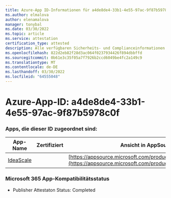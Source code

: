 ```yaml
---
title: Azure-App ID-Informationen für a4de8de4-33b1-4e55-97ac-9f87b5978c0f
ms.author: elmalova
author: elenamalova
manager: tonybal
ms.date: 03/30/2022
ms.topic: article
ms.service: attestation
certification_type: attested
description: Alle verfügbaren Sicherheits- und Complianceinformationen für a4de8de4-33b1-4e55-97ac-9f87b5978c0f.
ms.openlocfilehash: 822d2eb82f28d3ac064f0237934426f894dbbffd
ms.sourcegitcommit: 0b61e3c35f05a7f7926b2ccd6049be4fc2a149c9
ms.translationtype: MT
ms.contentlocale: de-DE
ms.lasthandoff: 03/30/2022
ms.locfileid: "64555048"
---
```

# <a name="azure-app-id-a4de8de4-33b1-4e55-97ac-9f87b5978c0f"></a>Azure-App-ID: a4de8de4-33b1-4e55-97ac-9f87b5978c0f


### <a name="apps-associated-with-this-id"></a>Apps, die dieser ID zugeordnet sind:
| **App-Name** | **Zertifiziert** | **Ansicht in AppSource** |
|--------------|---------------|-----------------------|
| [IdeaScale](../forward/WA200003868.md) |  | [https://appsource.microsoft.com/product/office/WA200003868](https://appsource.microsoft.com/product/office/WA200003868) |

### <a name="microsoft-365-app-compliance-status"></a>Microsoft 365 App-Kompatibilitätsstatus
- Publisher Attestaton Status: Completed
